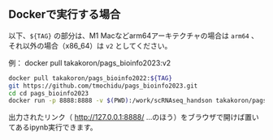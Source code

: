 ## Dockerで実行する場合
以下、`${TAG}` の部分は、M1 Macなどarm64アーキテクチャの場合は `arm64` 、それ以外の場合（x86_64）は `v2` としてください。

例： docker pull takakoron/pags_bioinfo2023:v2

```bash
docker pull takakoron/pags_bioinfo2022:${TAG}
git https://github.com/tmochidu/pags_bioinfo2023.git
cd cd pags_bioinfo2023 
docker run -p 8888:8888 -v $(PWD):/work/scRNAseq_handson takakoron/pags_bioinfo2023:${TAG} bash -c "export PS1=dummy && source /root/.bashrc && jupyter notebook --ip=0.0.0.0 --port=8888 --allow-root"

```
出力されたリンク（ http://127.0.0.1:8888/ ...のほう）をブラウザで開けば置いてあるipynb実行できます。
